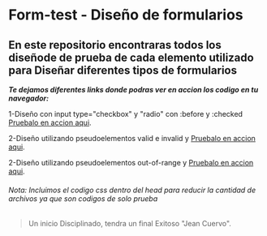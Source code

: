 ﻿# Form-test - Diseño de formularios

## En este repositorio encontraras todos los diseñode de prueba de cada elemento utilizado para Diseñar diferentes tipos de formularios

***Te dejamos diferentes links donde podras ver en accion los codigo en tu navegador:***

1-Diseño con input type="checkbox" y "radio" con :before y :checked [Pruebalo en accion aqui](http://kenia-claro.cu.ma/form-casillas-verificacion.html).
 
2-Diseño utilizando pseudoelementos valid e invalid y  [Pruebalo en accion aqui](http://kenia-claro.cu.ma/pseudoelementos-form-css.html).

2-Diseño utilizando pseudoelementos out-of-range y  [Pruebalo en accion aqui](https://kenia-claro.cu.ma/form-inrange-outrange-test.html).

###### Nota: Incluimos el codigo css dentro del head para reducir la cantidad de archivos ya que son codigos de solo prueba



>Un inicio Disciplinado, tendra un final Exitoso "Jean Cuervo".







